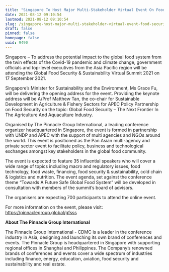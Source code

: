 ```yaml
---
title: "Singapore To Host Major Multi-Stakeholder Virtual Event On Food Security & Sustainability In Partnership With UNDP & APEC"
date: 2021-08-12 09:10:54
lastmod: 2021-08-12 09:10:54
slug: /singapore-host-major-multi-stakeholder-virtual-event-food-security-sustainability
draft: false
pinned: false
homepage: false
uuid: 9490
---
```

<p>Singapore – To address the potential impact to the global food system from the twin effects of the Covid-19 pandemic and climate change, government officials and top-level executives from the Asia Pacific region will be attending the Global Food Security & Sustainability Virtual Summit 2021 on 17 September 2021.</p>
<p>Singapore’s Minister for Sustainability and the Environment, Ms Grace Fu, will be delivering the opening address for the event. Providing the keynote address will be A/Prof Matthew Tan, the co-chair for Sustainable Development in Agriculture & Fishery Sectors for APEC Policy Partnership on Food Security on the topic: Global Food Security – The Next Frontier In The Agriculture And Aquaculture Industry.</p>
<p>Organised by The Pinnacle Group International, a leading conference organizer headquartered in Singapore, the event is formed in partnership with UNDP and APEC with the support of multi agencies and NGOs around the world. This event is positioned as the Pan Asian multi-agency and private sector event to facilitate policy, business and technological exchanges amongst key stakeholders in the global food community.</p>
<p>The event is expected to feature 35 influential speakers who will cover a wide range of topics including macro and regulatory issues, food technology, food waste, financing, food security & sustainability, cold chain & logistics and nutrition. The event agenda, set against the conference theme “Towards A Future Safe Global Food System” will be developed in consultation with members of the summit’s board of advisors.</p>
<p>The organisers are expecting 700 participants to attend the online event.</p>
<p>For more information on the event, please visit: <a href="https://pinnaclegroup.global/gfsss">https://pinnaclegroup.global/gfsss</a></p>
<p><strong>About The Pinnacle Group International</strong></p>
<p>The Pinnacle Group International - CDMC is a leader in the conference industry in Asia, designing and launching its own brand of conferences and events. The Pinnacle Group is headquartered in Singapore with supporting regional offices in Shanghai and Philippines. The Company’s renowned brands of conferences and events cover a wide spectrum of industries including finance, energy, education, aviation, food security and sustainability and real estate.</p>
